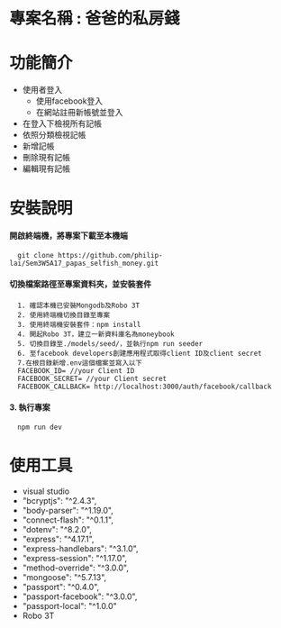 # 專案名稱 : 爸爸的私房錢
# 功能簡介
* 使用者登入
  * 使用facebook登入
  * 在網站註冊新帳號並登入
* 在登入下檢視所有記帳
* 依照分類檢視記帳
* 新增記帳
* 刪除現有記帳
* 編輯現有記帳




# 安裝說明
#### 開啟終端機，將專案下載至本機端
      git clone https://github.com/philip-lai/Sem3W5A17_papas_selfish_money.git

#### 切換檔案路徑至專案資料夾，並安裝套件
      1. 確認本機已安裝Mongodb及Robo 3T
      2. 使用終端機切換目錄至專案
      3. 使用終端機安裝套件：npm install
      4. 開起Robo 3T，建立一新資料庫名為moneybook
      5. 切換目錄至./models/seed/，並執行npm run seeder
      6. 至facebook developers創建應用程式取得client ID及client secret
      7.在根目錄新增.env這個檔案並寫入以下
      FACEBOOK_ID= //your Client ID
      FACEBOOK_SECRET= //your Client secret
      FACEBOOK_CALLBACK= http://localhost:3000/auth/facebook/callback

#### 3. 執行專案
      npm run dev
      

# 使用工具
* visual studio
* "bcryptjs": "^2.4.3",
* "body-parser": "^1.19.0",
* "connect-flash": "^0.1.1",
* "dotenv": "^8.2.0",
* "express": "^4.17.1",
* "express-handlebars": "^3.1.0",
* "express-session": "^1.17.0",
* "method-override": "^3.0.0",
* "mongoose": "^5.7.13",
* "passport": "^0.4.0",
* "passport-facebook": "^3.0.0",
* "passport-local": "^1.0.0"
* Robo 3T





